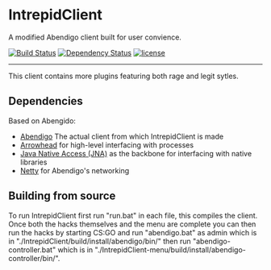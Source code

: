 # IntrepidClient
A modified Abendigo client built for user convience.

[![Build Status](https://travis-ci.org/Jire/Abendigo.svg?branch=master)](https://travis-ci.org/Jire/Abendigo)
[![Dependency Status](https://www.versioneye.com/user/projects/57eb7b0679806f00398364c5/badge.svg?style=flat)](https://www.versioneye.com/user/projects/57eb7b0679806f00398364c5)
[![license](https://img.shields.io/github/license/Jire/Abendigo.svg)](https://github.com/Jire/Abendigo/blob/master/LICENSE.txt)

---

This client contains more plugins featuring both rage and legit sytles.

## Dependencies

Based on Abengido:

- [Abendigo](https://github.com/Jire/Abendigo) The actual client from which IntrepidClient is made
- [Arrowhead](https://github.com/Jire/Arrowhead) for high-level interfacing with processes
- [Java Native Access (JNA)](https://github.com/java-native-access/jna) as the backbone for interfacing with native libraries
- [Netty](http://netty.io) for Abendigo's networking

## Building from source

To run IntrepidClient first run "run.bat" in each file, this compiles the client. Once both the hacks themselves and the menu are complete you can then run the hacks by starting CS:GO and run "abendigo.bat" as admin which is in "./IntrepidClient/build/install/abendigo/bin/" then run "abendigo-controller.bat" which is in "./IntrepidClient-menu/build/install/abendigo-controller/bin/".
